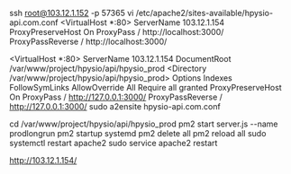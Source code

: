 
ssh root@103.12.1.152 -p 57365
vi /etc/apache2/sites-available/hpysio-api.com.conf
<VirtualHost *:80>
    ServerName 103.12.1.154
    ProxyPreserveHost On
    ProxyPass / http://localhost:3000/
    ProxyPassReverse / http://localhost:3000/
</VirtualHost>

<VirtualHost *:80>
 ServerName 103.12.1.154
 DocumentRoot /var/www/project/hpysio/api/hpysio_prod
    <Directory /var/www/project/hpysio/api/hpysio_prod>
        Options Indexes FollowSymLinks
        AllowOverride All
        Require all granted
    </Directory>
    ProxyPreserveHost On
    ProxyPass / http://127.0.0.1:3000/
    ProxyPassReverse / http://127.0.0.1:3000/
</VirtualHost>
sudo a2ensite hpysio-api.com.conf

cd /var/www/project/hpysio/api/hpysio_prod
pm2 start server.js --name prodlongrun
pm2 startup systemd
pm2 delete all
pm2 reload all
sudo systemctl restart apache2
sudo service apache2 restart

http://103.12.1.154/
